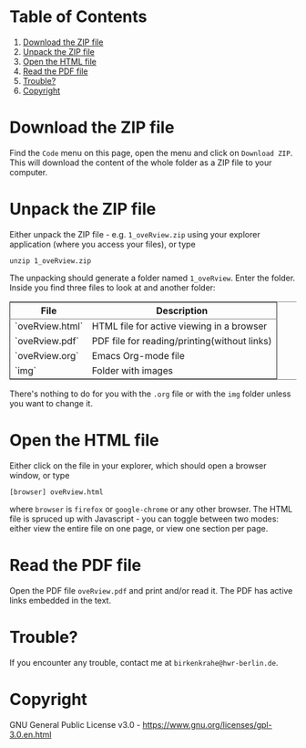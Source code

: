 
# Table of Contents

1.  [Download the ZIP file](#org03bfd46)
2.  [Unpack the ZIP file](#org4e680b1)
3.  [Open the HTML file](#org90c628d)
4.  [Read the PDF file](#orgea5b7a9)
5.  [Trouble?](#orgda13c5b)
6.  [Copyright](#orgdd2e579)


<a id="org03bfd46"></a>

# Download the ZIP file

Find the `Code` menu on this page, open the menu and click on
`Download ZIP`. This will download the content of the whole folder
as a ZIP file to your computer.


<a id="org4e680b1"></a>

# Unpack the ZIP file

Either unpack the ZIP file - e.g. `1_oveRview.zip` using your
explorer application (where you access your files), or type

    unzip 1_oveRview.zip 

The unpacking should generate a folder named `1_oveRview`. Enter
the folder. Inside you find three files to look at and another folder:

<table border="2" cellspacing="0" cellpadding="6" rules="groups" frame="hsides">


<colgroup>
<col  class="org-left" />

<col  class="org-left" />
</colgroup>
<thead>
<tr>
<th scope="col" class="org-left">File</th>
<th scope="col" class="org-left">Description</th>
</tr>
</thead>

<tbody>
<tr>
<td class="org-left">`oveRview.html`</td>
<td class="org-left">HTML file for active viewing in a browser</td>
</tr>


<tr>
<td class="org-left">`oveRview.pdf`</td>
<td class="org-left">PDF file for reading/printing(without links)</td>
</tr>


<tr>
<td class="org-left">`oveRview.org`</td>
<td class="org-left">Emacs Org-mode file</td>
</tr>


<tr>
<td class="org-left">`img`</td>
<td class="org-left">Folder with images</td>
</tr>
</tbody>
</table>

There's nothing to do for you with the `.org` file or with the `img`
folder unless you want to change it.


<a id="org90c628d"></a>

# Open the HTML file

Either click on the file in your explorer, which should open a browser window, or type

    [browser] oveRview.html

where `browser` is `firefox` or `google-chrome` or any other
browser. The HTML file is spruced up with Javascript - you can
toggle between two modes: either view the entire file on one page,
or view one section per page.


<a id="orgea5b7a9"></a>

# Read the PDF file

Open the PDF file `oveRview.pdf` and print and/or read it. The PDF
has active links embedded in the text.


<a id="orgda13c5b"></a>

# Trouble?

If you encounter any trouble, contact me at `birkenkrahe@hwr-berlin.de`.


<a id="orgdd2e579"></a>

# Copyright

GNU General Public License v3.0 -
<https://www.gnu.org/licenses/gpl-3.0.en.html>

